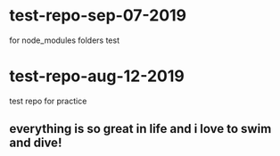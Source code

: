 # test-repo-sep-07-2019
for node_modules folders test


# test-repo-aug-12-2019
test repo for practice

## everything is so great in life and i love to swim and dive!
